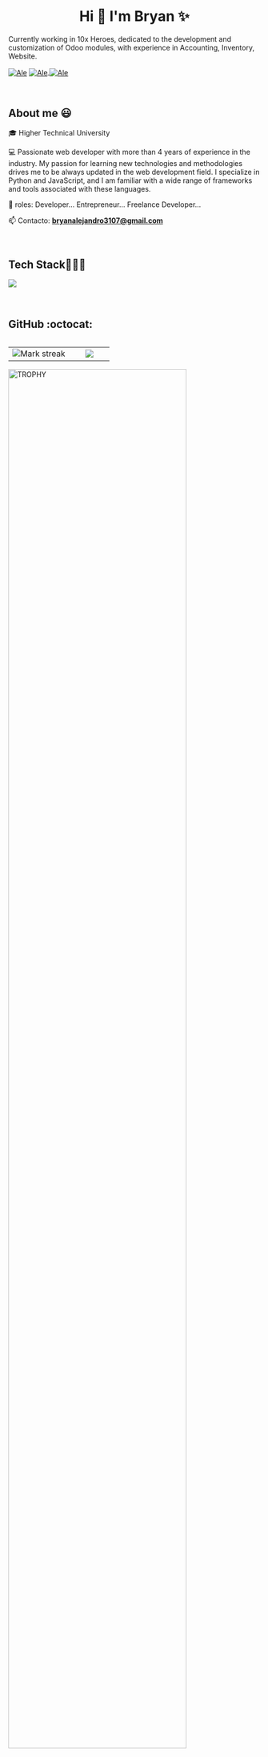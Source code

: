 <h1 align="center">Hi 👋  I'm Bryan ✨ </h1> 

Currently working in 10x Heroes, dedicated to the development and customization of Odoo modules, with experience in Accounting, Inventory, Website.

<p align="left">
<a href="https://www.linkedin.com/in/bryan-garcia-a573661a2/" target="blank"><img align="center" src="https://img.shields.io/badge/LinkedIn-0077B5?style=for-the-badge&logo=linkedin&logoColor=white" alt="Ale"/></a>
<a href="https://www.instagram.com/alege07/">
  <img align="center" src="https://img.shields.io/badge/Instagram-red?style=for-the-badge&logo=instagram&logoColor=white" alt="Ale"/>
</a>
<a href="mailto:bryanalejandro3107@gmail.com">
  <img align="center" src="https://img.shields.io/badge/Gmail-white?style=for-the-badge&logo=gmail&logoColor=red" alt="Ale"/>
</a>
  </p>
<br>
<h2>About me 😃</h2>
<!--Intro start-->

<p align="left">
🎓 Higher Technical University

💻 Passionate web developer with more than 4 years of experience in the industry. My passion for learning new technologies and methodologies drives me to be always updated in the web development field. I specialize in Python and JavaScript, and I am familiar with a wide range of frameworks and tools associated with these languages.

📝 roles: Developer... Entrepreneur... Freelance Developer...

📫 Contacto: **bryanalejandro3107@gmail.com**
<!--Intro end-->
  </p>
<br>

<h2 >Tech Stack👨🏻‍💻</h2>
<!--tech stack icons-->
<p align="left">
  <a href="https://skillicons.dev">
    <img src="https://skillicons.dev/icons?i=androidstudio,cs,cpp,java,php,py,dotnet,css,html,js,nodejs,mysql,sqlite,firebase,gtk,git,github,docker,materialui,postman,eclipse,vscode,bash,linux,&perline=12" />
  </a>
</p>
<br>
<!-------------------------->

<!------------------------->

<h2>GitHub :octocat:</h2>
<!--- stats & Trophy (start) -->
<p align="center">
  <!--- stats (start) -->
<table align="left">
<tr border="none">
<td width="60%" align="center">

<!--  <img  align="center"  src="https://github-readme-stats.vercel.app/api?username=unsimpledev&theme=dark&show_icons=true&count_private=true" />
  <br></br> -->
  <img  title="🔥 Get streak stats for your profile at git.io/streak-stats" alt="Mark streak" src="https://github-readme-streak-stats.herokuapp.com/?user=AlebgDev&theme=dark&hide_border=false" /> 
</td>

<td width="40%" align="center">

  <img  align="center"  src="https://github-readme-stats.anuraghazra1.vercel.app/api/top-langs/?username=AlebgDev&theme=dark&hide_border=false&no-bg=true&no-frame=true&langs_count=10"/>

  </td>
</tr>
</table>
<!--- stats (end) -->

<!--- trophy (start) -->
<div align=left>
  <a href="https://github.com/ryo-ma/github-profile-trophy" title="Go to Source">
      <img align="center" width=84% src="https://github-profile-trophy.vercel.app/?username=AlebgDev&theme=radical&row=1&column=7&margin-h=15&margin-w=5&no-bg=true" alt="TROPHY" />
    </a>
</div>
<!--- trophy (start) -->


</p>        

<!--- stats (end) -->
